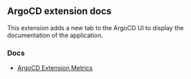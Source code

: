 ## ArgoCD extension docs

This extension adds a new tab to the ArgoCD UI to display the documentation 
of the application.

### Docs

- [ArgoCD Extension Metrics](https://github.com/argoproj-labs/argocd-extension-metrics)
